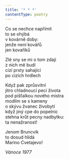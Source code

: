 ```yaml
---
title: '* * *'
contentType: poetry
---
```


<section>

Co se nechce napřímit  
to se ohýbá  
v kovárně doby:  
jenže není kovářů  
jen kovaříků

Zlé sny se mi o tom zdají  
z nich mě budí  
cizí prsty sahající  
po cizích hrdlech

Když pak zprůsvitní  
jitro chladnoucí pecí života  
pod píšťalkou nového mistra  
modlím se s kameny  
o skývu žvanec živobytí  
když jiný cpe do popelnic  
stehna krůt pecny nadbytku:  
ta nenažranost!

Jenom Bruncvík  
to dosud hlídá  
Marino Cvetajevo!

_Vánoce 1977_

</section>
